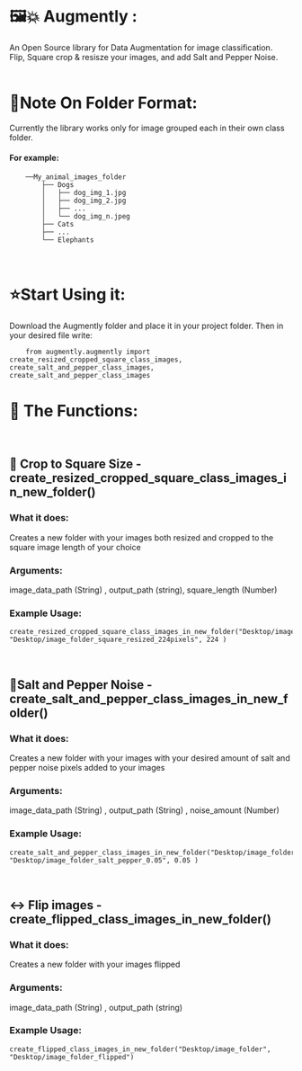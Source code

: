 # 🖼️💥 Augmently  :
An Open Source library for Data Augmentation for image classification.\
Flip, Square crop & resisze your images, and add Salt and Pepper Noise.\
&nbsp;
# 📁Note On Folder Format:
Currently the library works only for image grouped each in their own class folder.
#### For example:
        ──My_animal_images_folder
            ├── Dogs
            │   ├── dog_img_1.jpg
            │   ├── dog_img_2.jpg
            │   ├── ...
            │   └── dog_img_n.jpeg
            ├── Cats
            ├── ...
            └── Elephants   
&nbsp;

# ⭐Start Using it:

Download the Augmently folder and place it in your project folder.
Then in your desired file write:

        from augmently.augmently import create_resized_cropped_square_class_images, create_salt_and_pepper_class_images, create_salt_and_pepper_class_images
        
        
# 🤖 The Functions:
&nbsp;
## 🔲 Crop to Square Size - create_resized_cropped_square_class_images_in_new_folder()

### What it does:  
Creates a new folder with your images both resized and cropped to the square image length of your choice

### Arguments: 
image_data_path  (String) , output_path (string), square_length (Number)

### Example Usage:

    create_resized_cropped_square_class_images_in_new_folder("Desktop/image_folder", "Desktop/image_folder_square_resized_224pixels", 224 )

&nbsp;
&nbsp;
&nbsp;
## 🧂Salt and Pepper Noise - create_salt_and_pepper_class_images_in_new_folder()

### What it does:  
Creates a new folder with your images with your desired amount of salt and pepper noise pixels added to your images

### Arguments: 
image_data_path (String) , output_path (String) , noise_amount (Number)

### Example Usage:

    create_salt_and_pepper_class_images_in_new_folder("Desktop/image_folder", "Desktop/image_folder_salt_pepper_0.05", 0.05 )


&nbsp;
&nbsp;
&nbsp;

## ↔️ Flip images - create_flipped_class_images_in_new_folder()

### What it does:  
Creates a new folder with your images flipped

### Arguments: 
image_data_path (String) , output_path (string)

### Example Usage:

    create_flipped_class_images_in_new_folder("Desktop/image_folder", "Desktop/image_folder_flipped")

